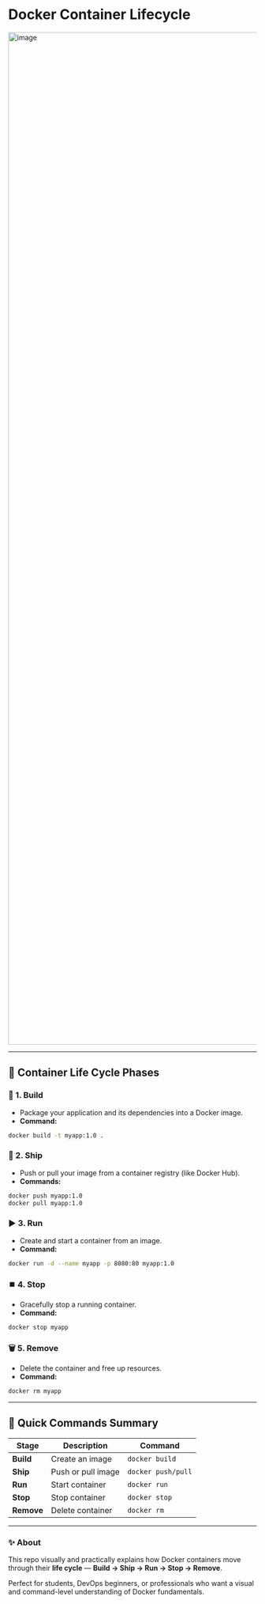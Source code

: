 # Docker Container Lifecycle 

<img width="2048" height="2048" alt="image" src="https://github.com/user-attachments/assets/de16b616-1ecc-476d-b23c-59e9b59379d4" />




---

## 🔄 Container Life Cycle Phases

### 🧱 1. Build

* Package your application and its dependencies into a Docker image.
* **Command:**

```bash
docker build -t myapp:1.0 .
```

### 🚢 2. Ship

* Push or pull your image from a container registry (like Docker Hub).
* **Commands:**

```bash
docker push myapp:1.0
docker pull myapp:1.0
```

### ▶️ 3. Run

* Create and start a container from an image.
* **Command:**

```bash
docker run -d --name myapp -p 8080:80 myapp:1.0
```

### ⏹️ 4. Stop

* Gracefully stop a running container.
* **Command:**

```bash
docker stop myapp
```

### 🗑️ 5. Remove

* Delete the container and free up resources.
* **Command:**

```bash
docker rm myapp
```



---

## 🧰 Quick Commands Summary

| Stage      | Description        | Command            |
| ---------- | ------------------ | ------------------ |
| **Build**  | Create an image    | `docker build`     |
| **Ship**   | Push or pull image | `docker push/pull` |
| **Run**    | Start container    | `docker run`       |
| **Stop**   | Stop container     | `docker stop`      |
| **Remove** | Delete container   | `docker rm`        |

---

### ✨ About

This repo visually and practically explains how Docker containers move through their **life cycle** — **Build → Ship → Run → Stop → Remove**.

Perfect for students, DevOps beginners, or professionals who want a visual and command-level understanding of Docker fundamentals.
